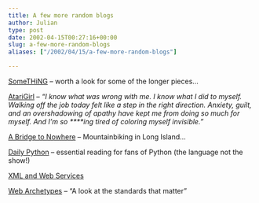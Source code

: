 ```yaml
---
title: A few more random blogs
author: Julian
type: post
date: 2002-04-15T00:27:16+00:00
slug: a-few-more-random-blogs 
aliases: ["/2002/04/15/a-few-more-random-blogs"]

---
```

<a href="https://www.gm009a5328.pwp.blueyonder.co.uk/blog/blogger.html" target="_blank">SomeTHiNG</a> &#8211; worth a look for some of the longer pieces&#8230;
  
<a href="https://atarigirl.waferbaby.com/" target="_blank">AtariGirl</a> &#8211; _&#8220;I know what was wrong with me. I know what I did to myself. Walking off the job today felt like a step in the right direction. Anxiety, guilt, and an overshadowing of apathy have kept me from doing so much for myself. And I&#8217;m so \****ing tired of coloring myself invisible.&#8221;_
  
<a href="https://www.scottyjay.com/" target="_blank">A Bridge to Nowhere</a> &#8211; Mountainbiking in Long Island&#8230;
  
<a href="https://www.pythonware.com/daily/" target="_blank">Daily Python</a> &#8211; essential reading for fans of Python (the language not the show!)
  
[XML and Web Services][1]
  
<a href="https://rcs.myelin.cjb.net/users/0000003/" target="_blank">Web Archetypes</a> &#8211; &#8220;A look at the standards that matter&#8221;

 [1]: https://radio.weblogs.com/0105852/categories/xmlAndWebServices/